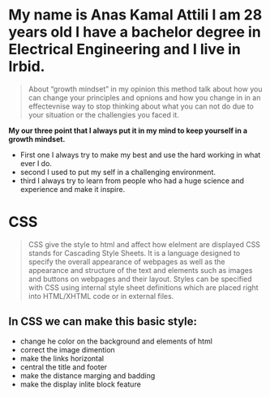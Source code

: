 # My name is Anas Kamal Attili I am 28 years old I have a bachelor degree in Electrical Engineering and I live in Irbid.

> About “growth mindset” in my opinion this method talk about how you can change your principles and opnions and how you change in in an effectevnise way to stop thinking about what you can not do due to your situation or the challengies you faced it.

**My our three point that I always put it in my mind to keep yourself in a growth mindset.**

* First one I always try to make my best and use the hard working in what ever I do.
* second I used to put my self in a challenging environment.
* third I always try to learn from people who had a huge science and experience and make it inspire.




# CSS

>  CSS give the style to html and affect how elelment are displayed CSS stands for Cascading Style Sheets. It is a language designed to specify the overall appearance of webpages as well as the appearance and structure of the text and elements such as images and buttons on webpages and their layout. Styles can be specified with CSS using internal style sheet definitions which are placed right into HTML/XHTML code or in external files.

 
  ## In CSS we can make this basic style:
  * change he color on the background and elements of html
  * correct the image dimention
  * make the links horizontal
  * central the title and footer
  * make the distance marging and badding
  * make the display inlite block feature










